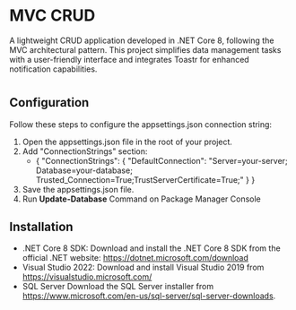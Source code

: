 
# MVC CRUD
A lightweight CRUD application developed in .NET Core 8, following the MVC architectural pattern. This project simplifies data management tasks with a user-friendly interface and integrates Toastr for enhanced notification capabilities.

# 
## Configuration
Follow these steps to configure the appsettings.json connection string:

1. Open the appsettings.json file in the root of your project.
2. Add "ConnectionStrings" section:
   - {
        "ConnectionStrings": {
        "DefaultConnection": "Server=your-server;
         Database=your-database;
         Trusted_Connection=True;TrustServerCertificate=True;"
                            }
        }
4. Save the appsettings.json file.
5. Run **Update-Database** Command on Package Manager Console

## Installation
- .NET Core 8 SDK: Download and install the .NET Core 8 SDK from the official .NET website: https://dotnet.microsoft.com/download
- Visual Studio 2022: Download and install Visual Studio 2019 from https://visualstudio.microsoft.com/
- SQL Server Download the SQL Server installer from https://www.microsoft.com/en-us/sql-server/sql-server-downloads.
